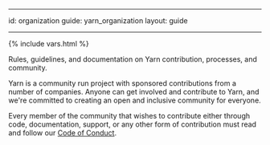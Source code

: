 * * *

id: organization guide: yarn_organization layout: guide

* * *

{% include vars.html %}

<p class="lead">
  Rules, guidelines, and documentation on Yarn contribution, processes, and
  community.
</p>

Yarn is a community run project with sponsored contributions from a number of companies. Anyone can get involved and contribute to Yarn, and we're committed to creating an open and inclusive community for everyone.

Every member of the community that wishes to contribute either through code, documentation, support, or any other form of contribution must read and follow our [Code of Conduct]({{url_base}}/org/code-of-conduct).